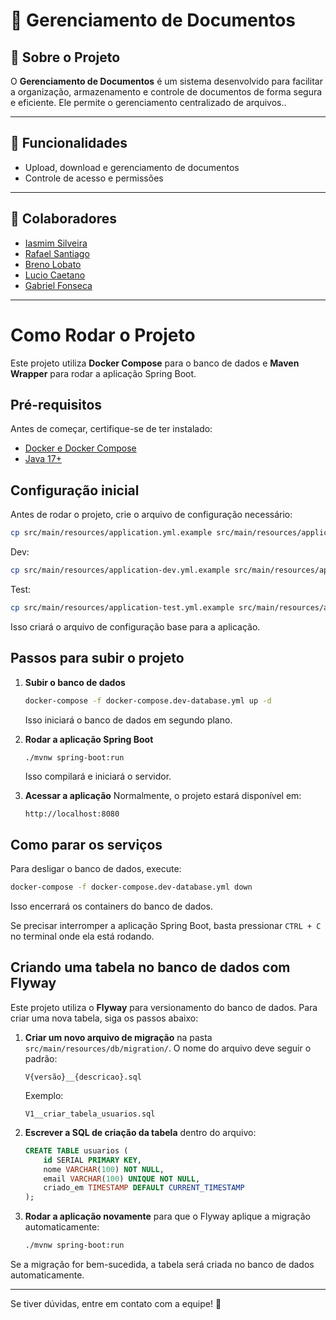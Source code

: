 # 📄 Gerenciamento de Documentos

## 📌 Sobre o Projeto
O **Gerenciamento de Documentos** é um sistema desenvolvido para facilitar a organização, armazenamento e controle de documentos de forma segura e eficiente. Ele permite o gerenciamento centralizado de arquivos..

---

## 🚀 Funcionalidades
- Upload, download e gerenciamento de documentos
- Controle de acesso e permissões

---

## 👥 Colaboradores
- [Iasmim Silveira](https://github.com/iasmimsilveira)
- [Rafael Santiago](https://github.com/Rafaelrs21)
- [Breno Lobato](https://github.com/kick250)
- [Lucio Caetano](https://github.com/caetanoinf)
- [Gabriel Fonseca](https://github.com/gabrielborel)
---

# Como Rodar o Projeto

Este projeto utiliza **Docker Compose** para o banco de dados e **Maven Wrapper** para rodar a aplicação Spring Boot.

## Pré-requisitos
Antes de começar, certifique-se de ter instalado:
- [Docker e Docker Compose](https://docs.docker.com/get-docker/)
- [Java 17+](https://adoptium.net/)

## Configuração inicial
Antes de rodar o projeto, crie o arquivo de configuração necessário:
```sh
cp src/main/resources/application.yml.example src/main/resources/application.yml
```
Dev:
```sh
cp src/main/resources/application-dev.yml.example src/main/resources/application-dev.yml
```
Test:
```sh
cp src/main/resources/application-test.yml.example src/main/resources/application-test.yml
```

Isso criará o arquivo de configuração base para a aplicação.

## Passos para subir o projeto

1. **Subir o banco de dados**
   ```sh
   docker-compose -f docker-compose.dev-database.yml up -d
   ```
   Isso iniciará o banco de dados em segundo plano.

2. **Rodar a aplicação Spring Boot**
   ```sh
   ./mvnw spring-boot:run
   ```
   Isso compilará e iniciará o servidor.

3. **Acessar a aplicação**
   Normalmente, o projeto estará disponível em:
   ```
   http://localhost:8080
   ```

## Como parar os serviços
Para desligar o banco de dados, execute:
```sh
docker-compose -f docker-compose.dev-database.yml down
```
Isso encerrará os containers do banco de dados.

Se precisar interromper a aplicação Spring Boot, basta pressionar `CTRL + C` no terminal onde ela está rodando.

## Criando uma tabela no banco de dados com Flyway
Este projeto utiliza o **Flyway** para versionamento do banco de dados. Para criar uma nova tabela, siga os passos abaixo:

1. **Criar um novo arquivo de migração** na pasta `src/main/resources/db/migration/`.
   O nome do arquivo deve seguir o padrão:
   ```
   V{versão}__{descricao}.sql
   ```
   Exemplo:
   ```
   V1__criar_tabela_usuarios.sql
   ```

2. **Escrever a SQL de criação da tabela** dentro do arquivo:
   ```sql
   CREATE TABLE usuarios (
       id SERIAL PRIMARY KEY,
       nome VARCHAR(100) NOT NULL,
       email VARCHAR(100) UNIQUE NOT NULL,
       criado_em TIMESTAMP DEFAULT CURRENT_TIMESTAMP
   );
   ```

3. **Rodar a aplicação novamente** para que o Flyway aplique a migração automaticamente:
   ```sh
   ./mvnw spring-boot:run
   ```

Se a migração for bem-sucedida, a tabela será criada no banco de dados automaticamente.

---
Se tiver dúvidas, entre em contato com a equipe! 🚀
